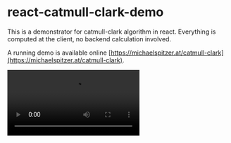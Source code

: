 # react-catmull-clark-demo
This is a demonstrator for catmull-clark algorithm in react. Everything is computed at the client, no backend calculation involved.

A running demo is available online [https://michaelspitzer.at/catmull-clark](https://michaelspitzer.at/catmull-clark).

![Catmull-Clark Demo](./catmull-clark.mp4)
